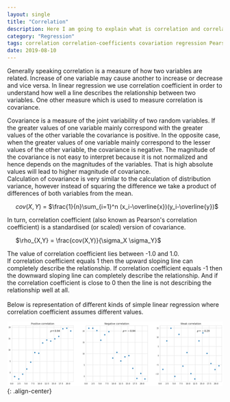 ```yaml
---
layout: single
title: "Correlation"
description: Here I am going to explain what is correlation and correlation coefficients, the intuition behind their calculations and how they may be useful
category: "Regression"
tags: correlation correlation-coefficients covariation regression Pearson's-correlation-coefficient
date: 2019-08-10
---
```


Generally speaking correlation is a measure of how two variables are related. Increase of one variable may cause another to increase or decrease and vice versa. In linear regression we use correlation coefficient in order to understand how well a line describes the relationship between two variables. One other measure which is used to measure correlation is covariance.<br>

Covariance is a measure of the joint variability of two random variables. If the greater values of one variable mainly correspond with the greater values of the other variable the covariance is positive. In the opposite case, when the greater values of one variable mainly correspond to the lesser values of the other variable, the covariance is negative. The magnitude of the covariance is not easy to interpret because it is not normalized and hence depends on the magnitudes of the variables. That is high absolute values will lead to higher magnitude of covariance.<br>
Calculation of covariance is very similar to the calculation of distribution variance, however instead of squaring the difference we take a product of differences of both variables from the mean. <br>

&nbsp;&nbsp;&nbsp;&nbsp;
$cov(X,Y)$ = $\frac{1}{n}\sum_{i=1}^n (x_i-\overline{x})(y_i-\overline{y})$

In turn, correlation coefficient (also known as Pearson's correlation coefficient) is a standardised (or scaled) version of covariance.

&nbsp;&nbsp;&nbsp;&nbsp;
$\rho_{X,Y} = \frac{cov(X,Y)}{\sigma_X \sigma_Y}$

The value of correlation coefficient lies between -1.0 and 1.0.<br>
If correlation coefficient equals 1 then the upward sloping line can completely describe the relationship. If correlation coefficient equals -1 then the downward sloping line can completely describe the relationship. And if the correlation coefficient is close to 0 then the line is not describing the relationship well at all.<br>
<br>
Below is representation of different kinds of simple linear regression where correlation coefficient assumes different values.

![](/assets/images/regression/correlation_demo.png){: .align-center}
